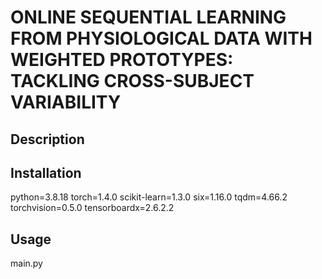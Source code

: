 # ONLINE SEQUENTIAL LEARNING FROM PHYSIOLOGICAL DATA WITH WEIGHTED PROTOTYPES: TACKLING CROSS-SUBJECT VARIABILITY

## Description


## Installation
python=3.8.18
torch=1.4.0
scikit-learn=1.3.0
six=1.16.0
tqdm=4.66.2
torchvision=0.5.0
tensorboardx=2.6.2.2


## Usage
main.py

